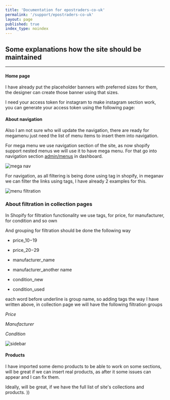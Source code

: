 ```yaml
---
title: 'Documentation for epostraders-co-uk'
permalink: '/support/epostraders-co-uk'
layout: page
published: true
index_type: noindex
---
```


## Some explanations how the site should be maintained

----

#### Home page

I have already put the placeholder banners with preferred sizes for them, the designer can create those banner using that sizes.

I need your access token for instagram to make instagram section work, you can generate your access token using the following page:

#### About navigation

Also I am not sure who will update the navigation, there are ready for megamenu just need the list of menu items to insert them into navigation.

For mega menu we use navigation section of the site, as now shopify support nested menus we will use it to have mega menu. For that go into navigation section [admin/menus](https://epostraders-co-uk.myshopify.com/admin/menus/12669812777) in dashboard.

![mega nav](http://u.sarhov.com/2DzDPcK)


For navigation, as all filtering is being done using tag in shopify, in meganav we can filter the links using tags, I have already 2 examples for this.

![menu filtration](http://u.sarhov.com/2DBtrAW)

### About filtration in collection pages

In Shopify for filtration functionality we use tags, for price, for manufacturer, for condition and so own

And grouping for filtration should be done the following way

- price_$10-$19
- price_$20-$29

- manufacturer_name
- manufacturer_another name

- condition_new
- condition_used

each word before underline is group name, so adding tags the way I have written above, in collection page we will have the following filtration groups

*Price*

*Manufacturer*

*Condition*

![sidebar]()

#### Products

I have imported some demo products to be able to work on some sections, will be great if we can insert real products, as after it some issues can appear and I can fix them.

Ideally, will be great, if we have the full list of site's collections and products. ))
